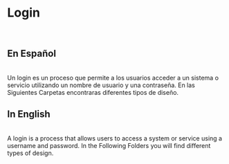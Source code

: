 <h1> Login </h1> <br>

<h2> En Español </h2> <br>
Un login es un proceso que permite a los usuarios acceder a un sistema o servicio utilizando un nombre de usuario y una contraseña. En las Siguientes Carpetas encontraras diferentes tipos de diseño. 

<h2> In English </h2> <br>
A login is a process that allows users to access a system or service using a username and password. In the Following Folders you will find different types of design.
